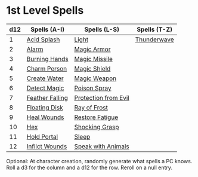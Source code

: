 ---
---

# 1st Level Spells

|d12|Spells (A-I)|Spells (L-S)|Spells (T-Z)|
|---|------------|------------|------------|
|1|[Acid Splash](Acid%20Splash.md)|[Light](Light.md)|[Thunderwave](Thunderwave.md)|
|2|[Alarm](Alarm.md)|[Magic Armor](Magic%20Armor.md)||
|3|[Burning Hands](Burning%20Hands.md)|[Magic Missile](Magic%20Missile.md)||
|4|[Charm Person](Charm%20Person.md)|[Magic Shield](Magic%20Shield.md)||
|5|[Create Water](Create%20Water.md)|[Magic Weapon](Magic%20Weapon.md)||
|6|[Detect Magic](Detect%20Magic.md)|[Poison Spray](Poison%20Spray.md)||
|7|[Feather Falling](Feather%20Falling.md)|[Protection from Evil](Protection%20from%20Evil.md)||
|8|[Floating Disk](Floating%20Disk.md)|[Ray of Frost](Ray%20of%20Frost.md)||
|9|[Heal Wounds](Heal%20Wounds.md)|[Restore Fatigue](Restore%20Fatigue.md)||
|10|[Hex](Hex.md)|[Shocking Grasp](Shocking%20Grasp.md)||
|11|[Hold Portal](Hold%20Portal.md)|[Sleep](Sleep.md)||
|12|[Inflict Wounds](Inflict%20Wounds.md)|[Speak with Animals](Speak%20with%20Animals.md)||

Optional: At character creation, randomly generate what spells a PC knows. Roll a d3 for the column and a d12 for the row. Reroll on a null entry.
